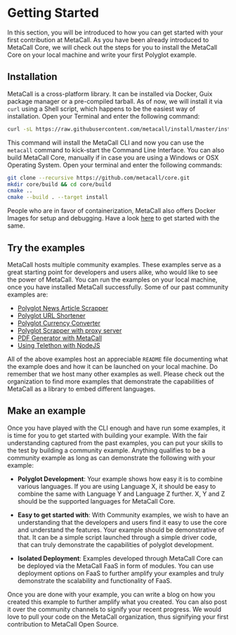 # Getting Started

In this section, you will be introduced to how you can get started with your first contribution at MetaCall. As you have been already introduced to MetaCall Core, we will check out the steps for you to install the MetaCall Core on your local machine and write your first Polyglot example.

## Installation

MetaCall is a cross-platform library. It can be installed via Docker, Guix package manager or a pre-compiled tarball. As of now, we will install it via `curl` using a Shell script, which happens to be the easiest way of installation. Open your Terminal and enter the following command:

```bash
curl -sL https://raw.githubusercontent.com/metacall/install/master/install.sh | sh
```

This command will install the MetaCall CLI and now you can use the `metacall` command to kick-start the Command Line Interface. You can also build MetaCall Core, manually if in case you are using a Windows or OSX Operating System. Open your terminal and enter the following commands:

```bash
git clone --recursive https://github.com/metacall/core.git
mkdir core/build && cd core/build
cmake ..
cmake --build . --target install
```

People who are in favor of containerization, MetaCall also offers Docker Images for setup and debugging. Have a look [here](./docs.md#_71-docker-support) to get started with the same.

## Try the examples

MetaCall hosts multiple community examples. These examples serve as a great starting point for developers and users alike, who would like to see the power of MetaCall. You can run the examples on your local machine, once you have installed MetaCall successfully. Some of our past community examples are:

- [Polyglot News Article Scrapper](https://github.com/metacall/ml-news-article-scraper-example)
- [Polyglot URL Shortener](https://github.com/metacall/url-shortener-example)
- [Polyglot Currency Converter](https://github.com/metacall/currency-convert-example)
- [Polyglot Scrapper with proxy server](https://github.com/metacall/beautifulsoup-express-example)
- [PDF Generator with MetaCall](https://github.com/metacall/pdf-generator-email-sender-landing-page-example)
- [Using Telethon with NodeJS](https://github.com/metacall/telethon-nodejs-example)

All of the above examples host an appreciable `README` file documenting what the example does and how it can be launched on your local machine. Do remember that we host many other examples as well. Please check out the organization to find more examples that demonstrate the capabilities of MetaCall as a library to embed different languages.

## Make an example

Once you have played with the CLI enough and have run some examples, it is time for you to get started with building your example. With the fair understanding captured from the past examples, you can put your skills to the test by building a community example. Anything qualifies to be a community example as long as can demonstrate the following with your example:

- **Polyglot Development**: Your example shows how easy it is to combine various languages. If you are using Language X, it should be easy to combine the same with Language Y and Language Z further. X, Y and Z should be the supported languages for MetaCall Core.

- **Easy to get started with**: With Community examples, we wish to have an understanding that the developers and users find it easy to use the core and understand the features. Your example should be demonstrative of that. It can be a simple script launched through a simple driver code, that can truly demonstrate the capabilities of polyglot development.

- **Isolated Deployment**: Examples developed through MetaCall Core can be deployed via the MetaCall FaaS in form of modules. You can use deployment options on FaaS to further amplify your examples and truly demonstrate the scalability and functionality of FaaS.

Once you are done with your example, you can write a blog on how you created this example to further amplify what you created. You can also post it over the community channels to signify your recent progress. We would love to pull your code on the MetaCall organization, thus signifying your first contribution to MetaCall Open Source.
